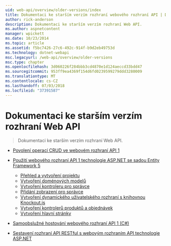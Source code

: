 ```yaml
---
uid: web-api/overview/older-versions/index
title: Dokumentaci ke starším verzím rozhraní webového rozhraní API | Dokumentace Microsoftu
author: rick-anderson
description: Dokumentaci ke starším verzím rozhraní Web API.
ms.author: aspnetcontent
manager: wpickett
ms.date: 10/23/2014
ms.topic: article
ms.assetid: f5bc7426-27c6-492c-914f-b9d2eb49753d
ms.technology: dotnet-webapi
msc.legacyurl: /web-api/overview/older-versions
msc.type: chapter
ms.openlocfilehash: 3d060226f284bbb3cd4870e1d124aeccd33bdd47
ms.sourcegitcommit: 953ff9ea4369f154d6fd0239599279ddd3280009
ms.translationtype: MT
ms.contentlocale: cs-CZ
ms.lasthandoff: 07/03/2018
ms.locfileid: "37391587"
---
```

<a name="documentation-on-older-versions-of-web-api"></a>Dokumentaci ke starším verzím rozhraní Web API
====================
> Dokumentaci ke starším verzím rozhraní Web API.


- [Povolení operací CRUD ve webovém rozhraní API 1](creating-a-web-api-that-supports-crud-operations.md)
- [Použití webového rozhraní API 1 technologie ASP.NET se sadou Entity Framework 5](using-web-api-1-with-entity-framework-5/index.md)

    - [Přehled a vytvoření projektu](using-web-api-1-with-entity-framework-5/using-web-api-with-entity-framework-part-1.md)
    - [Vytvoření doménových modelů](using-web-api-1-with-entity-framework-5/using-web-api-with-entity-framework-part-2.md)
    - [Vytvoření kontroleru pro správce](using-web-api-1-with-entity-framework-5/using-web-api-with-entity-framework-part-3.md)
    - [Přidání zobrazení pro správce](using-web-api-1-with-entity-framework-5/using-web-api-with-entity-framework-part-4.md)
    - [Vytvoření dynamického uživatelského rozhraní s knihovnou Knockout.js](using-web-api-1-with-entity-framework-5/using-web-api-with-entity-framework-part-5.md)
    - [Vytvoření kontrolerů produktů a objednávek](using-web-api-1-with-entity-framework-5/using-web-api-with-entity-framework-part-6.md)
    - [Vytvoření hlavní stránky](using-web-api-1-with-entity-framework-5/using-web-api-with-entity-framework-part-7.md)
- [Samoobslužné hostování webového rozhraní API 1 (C#)](self-host-a-web-api.md)
- [Sestavení rozhraní API RESTful s webovým rozhraním API technologie ASP.NET](build-restful-apis-with-aspnet-web-api.md)
